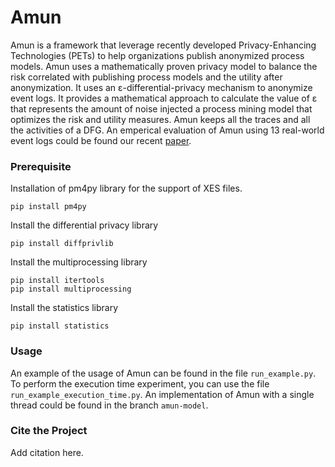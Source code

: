 # Amun
Amun is a framework that leverage recently developed Privacy-Enhancing Technologies (PETs) to help 
organizations publish anonymized process models. 
Amun uses a mathematically proven privacy model to 
balance the risk correlated with publishing process models and the utility after anonymization.
It uses an ε-differential-privacy mechanism to anonymize event logs.
It provides a mathematical approach to calculate the value of ε that represents the amount of noise 
injected a process mining model that optimizes the risk and utility measures. 
Amun keeps all the traces and all the activities of a DFG. 
An emperical evaluation of Amun using 13 real-world event logs could be found our recent [paper](addlinkhere).
### Prerequisite

Installation of pm4py library for the support of XES files.
```
pip install pm4py
```

Install the differential privacy library
```
pip install diffprivlib
```

Install the multiprocessing library
```
pip install itertools
pip install multiprocessing
```

Install the statistics library
```
pip install statistics
```

### Usage
An example of the usage of Amun can be found in the file ```run_example.py```.
To perform the execution time experiment, you can use the file ```run_example_execution_time.py```. 
An implementation of Amun with a single thread could be found in the branch ```amun-model```.


### Cite the Project
Add citation here.
